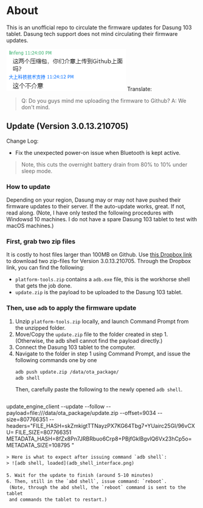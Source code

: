 # About
This is an unofficial repo to circulate the firmware updates for Dasung 103
tablet. Dasung tech support does not mind circulating their firmware updates.

![approval text](approval_text.png)
Translate:
> Q: Do you guys mind me uploading the firmware to Github?
> A: We don't mind.

## Update (Version 3.0.13.210705)
Change Log:
* Fix the unexpected power-on issue when Bluetooth is kept active.
> Note, this cuts the overnight battery drain from 80% to 10% under sleep mode.

### How to update
Depending on your region, Dasung may or may not have pushed their firmware
updates to their server. If the auto-update works, great. If not, read along.
(Note, I have only tested the following procedures with Windowsd 10 machines. I
do not have a spare Dasung 103 tablet to test with macOS machines.)

### First, grab two zip files
It is costly to host files larger than 100MB on Github. Use [this Dropbox link](
https://www.dropbox.com/sh/gmrkazsnogspp6u/AACtYmCKp7hCS5MBVNmLKK8da?dl=0) to
download two zip-files for Version 3.0.13.210705. 
Through the Dropbox link, you can find the following:
* `platform-tools.zip` contains a `adb.exe` file, this is the workhorse shell that
  gets the job done.
* `update.zip` is the payload to be uploaded to the Dasung 103 tablet.


### Then, use `adb` to apply the firmware update
1. Unzip `platform-tools.zip` locally, and launch Command Prompt from the unzipped
   folder.
2. Move/Copy the `update.zip` file to the folder created in step 1. (Otherwise,
   the adb shell cannot find the payload directly.)
3. Connect the Dasung 103 tablet to the computer.
4. Navigate to the folder in step 1 using Command Prompt, and issue the
   following commands one by one
   ```
   adb push update.zip /data/ota_package/
   adb shell
   ```
   Then, carefully paste the following to the newly opened `adb shell`.
   ```
update_engine_client --update --follow --payload=file:///data/ota_package/update.zip --offset=9034 --size=807766351 --headers="FILE_HASH=skZmkigtTTNayzPX7KG64Tbg7+YUairc25GI/96vCXU=
FILE_SIZE=807766351
METADATA_HASH=8fZx8Pn7JRBRbuo6Crp8+PBjfGklBgvlQ6Vx23hCp5o=
METADATA_SIZE=108795
"
   ```
   > Here is what to expect after issuing command `adb shell`:
   > ![adb shell, loaded](adb_shell_interface.png)
   
5. Wait for the update to finish (around 5-10 minutes)
6. Then, still in the `abd shell`, issue command: `reboot`. 
    (Note, through the abd shell, the `reboot` command is sent to the tablet
    and commands the tablet to restart.)
